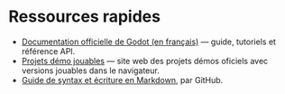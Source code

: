 # Ressources rapides

- [Documentation officielle de Godot (en français)](https://docs.godotengine.org/fr/4.x/index.html) — guide, tutoriels et référence API.
- [Projets démo jouables](https://tim-montmorency.com/godot-doc/#/godot-demo-projects/)  —  site web des projets démos oficiels avec versions jouables dans le navigateur.
- [Guide de syntax et écriture en Markdown](https://docs.github.com/fr/get-started/writing-on-github/getting-started-with-writing-and-formatting-on-github/basic-writing-and-formatting-syntax), par GitHub.